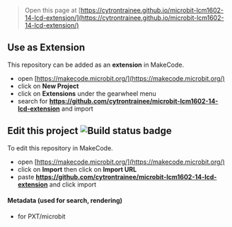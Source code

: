 
> Open this page at [https://cytrontrainee.github.io/microbit-lcm1602-14-lcd-extension/](https://cytrontrainee.github.io/microbit-lcm1602-14-lcd-extension/)

## Use as Extension

This repository can be added as an **extension** in MakeCode.

* open [https://makecode.microbit.org/](https://makecode.microbit.org/)
* click on **New Project**
* click on **Extensions** under the gearwheel menu
* search for **https://github.com/cytrontrainee/microbit-lcm1602-14-lcd-extension** and import

## Edit this project ![Build status badge](https://github.com/cytrontrainee/microbit-lcm1602-14-lcd-extension/workflows/MakeCode/badge.svg)

To edit this repository in MakeCode.

* open [https://makecode.microbit.org/](https://makecode.microbit.org/)
* click on **Import** then click on **Import URL**
* paste **https://github.com/cytrontrainee/microbit-lcm1602-14-lcd-extension** and click import


#### Metadata (used for search, rendering)

* for PXT/microbit
<script src="https://makecode.com/gh-pages-embed.js"></script><script>makeCodeRender("{{ site.makecode.home_url }}", "{{ site.github.owner_name }}/{{ site.github.repository_name }}");</script>

